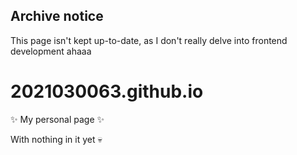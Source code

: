 ## Archive notice
This page isn't kept up-to-date, as I don't really delve into frontend development ahaaa

# 2021030063.github.io
✨ My personal page ✨

With nothing in it yet 💀
